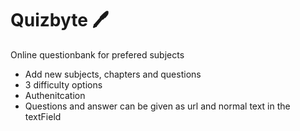 # Quizbyte :pen:
Online questionbank for prefered subjects

  - Add new subjects, chapters and questions
  - 3 difficulty options
  - Authenitcation
  - Questions and answer can be given as url and normal text in the textField


